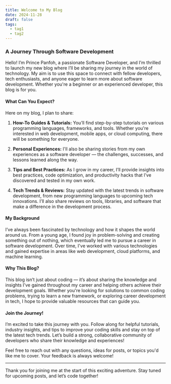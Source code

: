 ```yaml
---
title: Welcome to My Blog
date: 2024-11-28
draft: false
tags:
  - tag1
  - tag2
---
```


### A Journey Through Software Development
Hello! I’m Prince Panfoh, a passionate Software Developer, and I’m thrilled to launch my new blog where I’ll be sharing my journey in the world of technology. My aim is to use this space to connect with fellow developers, tech enthusiasts, and anyone eager to learn more about software development. Whether you're a beginner or an experienced developer, this blog is for you.

#### What Can You Expect?

Here on my blog, I plan to share:

1. **How-To Guides & Tutorials:** You’ll find step-by-step tutorials on various programming languages, frameworks, and tools. Whether you're interested in web development, mobile apps, or cloud computing, there will be something for everyone.
    
2. **Personal Experiences:** I'll also be sharing stories from my own experiences as a software developer — the challenges, successes, and lessons learned along the way.
    
3. **Tips and Best Practices:** As I grow in my career, I’ll provide insights into best practices, code optimization, and productivity hacks that I’ve discovered and tested in my own work. 
4. **Tech Trends & Reviews:** Stay updated with the latest trends in software development, from new programming languages to upcoming tech innovations. I’ll also share reviews on tools, libraries, and software that make a difference in the development process.
    

#### My Background

I’ve always been fascinated by technology and how it shapes the world around us. From a young age, I found joy in problem-solving and creating something out of nothing, which eventually led me to pursue a career in software development. Over time, I've worked with various technologies and gained expertise in areas like web development, cloud platforms, and machine learning.

#### Why This Blog?

This blog isn’t just about coding — it’s about sharing the knowledge and insights I’ve gained throughout my career and helping others achieve their development goals. Whether you're looking for solutions to common coding problems, trying to learn a new framework, or exploring career development in tech, I hope to provide valuable resources that can guide you.
#### Join the Journey!

I’m excited to take this journey with you. Follow along for helpful tutorials, industry insights, and tips to improve your coding skills and stay on top of the latest tech trends. Let’s build a strong, collaborative community of developers who share their knowledge and experiences!

Feel free to reach out with any questions, ideas for posts, or topics you'd like me to cover. Your feedback is always welcome!

---

Thank you for joining me at the start of this exciting adventure. Stay tuned for upcoming posts, and let’s code together!